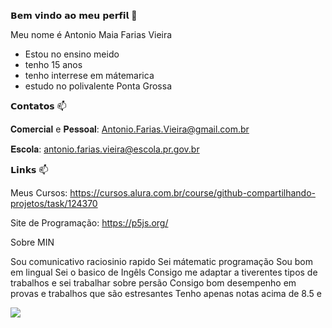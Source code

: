 𝗕𝗲𝗺 𝘃𝗶𝗻𝗱𝗼 𝗮𝗼 𝗺𝗲𝘂 𝗽𝗲𝗿𝗳𝗶𝗹 💙

Meu nome é Antonio Maia Farias Vieira

- Estou no ensino meido
- tenho 15 anos
- tenho interrese em mátemarica
- estudo no polivalente Ponta Grossa

𝗖𝗼𝗻𝘁𝗮𝘁𝗼𝘀 📫

𝐂𝐨𝐦𝐞𝐫𝐜𝐢𝐚𝐥 e 𝐏𝐞𝐬𝐬𝐨𝐚𝐥: Antonio.Farias.Vieira@gmail.com.br

𝐄𝐬𝐜𝐨𝐥𝐚: antonio.farias.vieira@escola.pr.gov.br

𝗟𝗶𝗻𝗸𝘀 📫

Meus Cursos: https://cursos.alura.com.br/course/github-compartilhando-projetos/task/124370

Site de Programação: https://p5js.org/

Sobre MIN

Sou comunicativo raciosinio rapido
Sei mátematic programação 
Sou bom em lingual
Sei o basico de Ingêls
Consigo me adaptar a tiverentes tipos de trabalhos
e sei trabalhar sobre persão 
Consigo bom desempenho em provas e trabalhos que são estresantes
Tenho apenas notas acima de 8.5 e 

![](https://media.giphy.com/media/cuHjncTuHW40g/giphy.gif)
